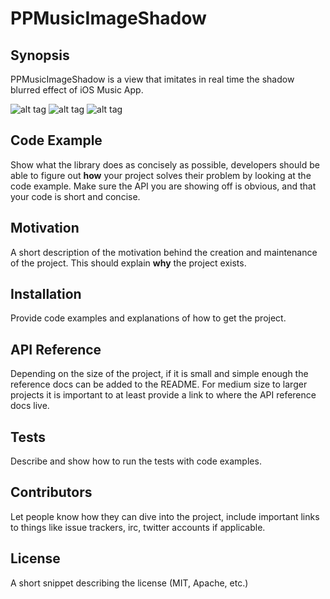 # PPMusicImageShadow

## Synopsis

PPMusicImageShadow is a view that imitates in real time the shadow blurred effect of iOS Music App.

![alt tag](https://github.com/PierrePerrin/PPMusicImageShadow/blob/master/ExampleScreenShots/Simulator%20Screen%20Shot%206%20mars%202017%20à%2022.02.37.png)
![alt tag](https://github.com/PierrePerrin/PPMusicImageShadow/blob/master/ExampleScreenShots/Simulator%20Screen%20Shot%206%20mars%202017%20à%2022.04.20.png)
![alt tag](https://github.com/PierrePerrin/PPMusicImageShadow/blob/master/ExampleScreenShots/Simulator%20Screen%20Shot%206%20mars%202017%20à%2022.08.12.png)

## Code Example

Show what the library does as concisely as possible, developers should be able to figure out **how** your project solves their problem by looking at the code example. Make sure the API you are showing off is obvious, and that your code is short and concise.

## Motivation

A short description of the motivation behind the creation and maintenance of the project. This should explain **why** the project exists.

## Installation

Provide code examples and explanations of how to get the project.

## API Reference

Depending on the size of the project, if it is small and simple enough the reference docs can be added to the README. For medium size to larger projects it is important to at least provide a link to where the API reference docs live.

## Tests

Describe and show how to run the tests with code examples.

## Contributors

Let people know how they can dive into the project, include important links to things like issue trackers, irc, twitter accounts if applicable.

## License

A short snippet describing the license (MIT, Apache, etc.)
